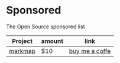 # Sponsored
The Open Source sponsored list

| Project | amount | link |
|---------|--------|------|
|[markmap](https://github.com/markmap/markmap)| $10 | [buy me a coffe](https://www.buymeacoffee.com/gera2ld/c/7511755)|
